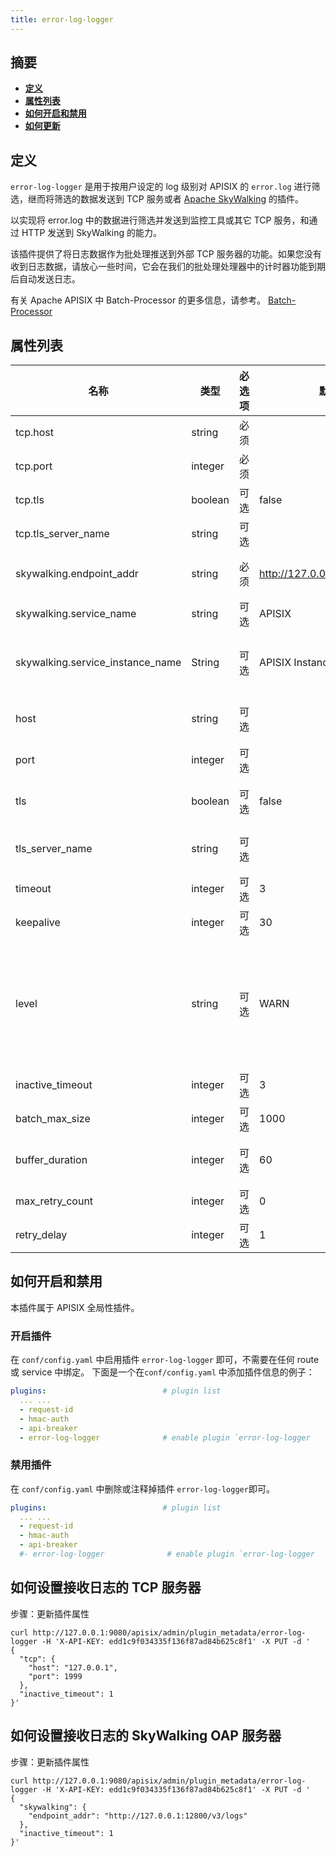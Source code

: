 ```yaml
---
title: error-log-logger
---
```


<!--
#
# Licensed to the Apache Software Foundation (ASF) under one or more
# contributor license agreements.  See the NOTICE file distributed with
# this work for additional information regarding copyright ownership.
# The ASF licenses this file to You under the Apache License, Version 2.0
# (the "License"); you may not use this file except in compliance with
# the License.  You may obtain a copy of the License at
#
#     http://www.apache.org/licenses/LICENSE-2.0
#
# Unless required by applicable law or agreed to in writing, software
# distributed under the License is distributed on an "AS IS" BASIS,
# WITHOUT WARRANTIES OR CONDITIONS OF ANY KIND, either express or implied.
# See the License for the specific language governing permissions and
# limitations under the License.
#
-->

## 摘要

- [**定义**](#定义)
- [**属性列表**](#属性列表)
- [**如何开启和禁用**](#如何开启和禁用)
- [**如何更新**](#如何更新)

## 定义

`error-log-logger` 是用于按用户设定的 log 级别对 APISIX 的 `error.log` 进行筛选，继而将筛选的数据发送到 TCP 服务或者 [Apache SkyWalking](https://skywalking.apache.org/) 的插件。

以实现将 error.log 中的数据进行筛选并发送到监控工具或其它 TCP 服务，和通过 HTTP 发送到 SkyWalking 的能力。

该插件提供了将日志数据作为批处理推送到外部 TCP 服务器的功能。如果您没有收到日志数据，请放心一些时间，它会在我们的批处理处理器中的计时器功能到期后自动发送日志。

有关 Apache APISIX 中 Batch-Processor 的更多信息，请参考。
[Batch-Processor](../batch-processor.md)

## 属性列表

| 名称                              | 类型     | 必选项 | 默认值                          | 有效值   | 描述                                                                              |
| -------------------------------- | ------- | ----- | ------------------------------ | ---------------- | -------------------------------------------------------------------------|
| tcp.host                         | string  | 必须   |                                |                  | TCP 服务的IP地址或主机名                                                    |
| tcp.port                         | integer | 必须   |                                | [0,...]          | 目标端口                                                                  |
| tcp.tls                          | boolean | 可选   | false                          |                  | 用于控制是否执行SSL验证                                                     |
| tcp.tls_server_name              | string  | 可选   |                                |                  | TLS 服务名称标记                                                          |
| skywalking.endpoint_addr         | string  | 必须   | http://127.0.0.1:12900/v3/logs |                  | Skywalking 的 HTTP endpoint 地址，例如：http://127.0.0.1:12800             |
| skywalking.service_name          | string  | 可选   | APISIX                         |                  | skywalking 上报的 service 名称                                            |
| skywalking.service_instance_name | String  | 可选   | APISIX Instance Name           |                  | skywalking 上报的 service 实例名, 如果期望直接获取本机主机名则设置为 `$hostname` |
| host                             | string  | 可选   |                                |                  | (`弃用`，替换成`tcp.host`) TCP 服务的IP地址或主机名                           |
| port                             | integer | 可选   |                                | [0,...]          | (`弃用`，替换成`tcp.port`) 目标端口                                         |
| tls                              | boolean | 可选   | false                          |                  | (`弃用`，替换成`tcp.tls`) 用于控制是否执行SSL验证                             |
| tls_server_name                  | string  | 可选   |                                |                  | (`弃用`，替换成`tcp.tls_server_name`) TLS 服务名称标记                       |
| timeout                          | integer | 可选   | 3                              | [1,...]          | 连接和发送数据超时间（以秒为单位）                                             |
| keepalive                        | integer | 可选   | 30                             | [1,...]          | 复用连接时，连接保持的时间（以秒为单位）                                        |
| level                            | string  | 可选   | WARN                           |                  | 进行错误日志筛选的级别，缺省WARN，取值["STDERR", "EMERG", "ALERT", "CRIT", "ERR", "ERROR", "WARN", "NOTICE", "INFO", "DEBUG"]，其中 ERR 与 ERROR 级别一致                                     |
| inactive_timeout                 | integer | 可选   | 3                              | [1,...]          | 刷新缓冲区的最大时间（以秒为单位）                                             |
| batch_max_size                   | integer | 可选   | 1000                           | [1,...]          | 每批的最大大小                                                             |
| buffer_duration                  | integer | 可选   | 60                             | [1,...]          | 必须先处理批次中最旧条目的最长期限（以秒为单位）                                 |
| max_retry_count                  | integer | 可选   | 0                              | [0,...]          | 从处理管道中移除之前的最大重试次数                                             |
| retry_delay                      | integer | 可选   | 1                              | [0,...]          | 如果执行失败，则应延迟执行流程的秒数                                           |

## 如何开启和禁用

本插件属于 APISIX 全局性插件。

### 开启插件

在 `conf/config.yaml` 中启用插件 `error-log-logger` 即可，不需要在任何 route 或 service 中绑定。
下面是一个在`conf/config.yaml` 中添加插件信息的例子：

```yaml
plugins:                          # plugin list
  ... ...
  - request-id
  - hmac-auth
  - api-breaker
  - error-log-logger              # enable plugin `error-log-logger
```

### 禁用插件

在 `conf/config.yaml` 中删除或注释掉插件 `error-log-logger`即可。

```yaml
plugins:                          # plugin list
  ... ...
  - request-id
  - hmac-auth
  - api-breaker
  #- error-log-logger              # enable plugin `error-log-logger
```

## 如何设置接收日志的 TCP 服务器

步骤：更新插件属性

```shell
curl http://127.0.0.1:9080/apisix/admin/plugin_metadata/error-log-logger -H 'X-API-KEY: edd1c9f034335f136f87ad84b625c8f1' -X PUT -d '
{
  "tcp": {
    "host": "127.0.0.1",
    "port": 1999
  },
  "inactive_timeout": 1
}'
```

## 如何设置接收日志的 SkyWalking OAP 服务器

步骤：更新插件属性

```shell
curl http://127.0.0.1:9080/apisix/admin/plugin_metadata/error-log-logger -H 'X-API-KEY: edd1c9f034335f136f87ad84b625c8f1' -X PUT -d '
{
  "skywalking": {
    "endpoint_addr": "http://127.0.0.1:12800/v3/logs"
  },
  "inactive_timeout": 1
}'
```
